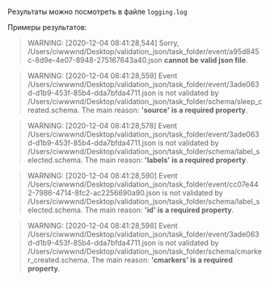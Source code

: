 Результаты можно посмотреть в файле ```logging.log```


Примеры результатов:

> WARNING: [2020-12-04 08:41:28,544] Sorry, /Users/ciwwwnd/Desktop/validation_json/task_folder/event/a95d845c-8d9e-4e07-8948-275167643a40.json **cannot be valid json file**.

> WARNING: [2020-12-04 08:41:28,559] Event /Users/ciwwwnd/Desktop/validation_json/task_folder/event/3ade063d-d1b9-453f-85b4-dda7bfda4711.json is not validated by /Users/ciwwwnd/Desktop/validation_json/task_folder/schema/sleep_created.schema. The main reason: **'source' is a required property**.

> WARNING: [2020-12-04 08:41:28,578] Event /Users/ciwwwnd/Desktop/validation_json/task_folder/event/3ade063d-d1b9-453f-85b4-dda7bfda4711.json is not validated by /Users/ciwwwnd/Desktop/validation_json/task_folder/schema/label_selected.schema. The main reason: **'labels' is a required property**.

> WARNING: [2020-12-04 08:41:28,590] Event /Users/ciwwwnd/Desktop/validation_json/task_folder/event/cc07e442-7986-4714-8fc2-ac2256690a90.json is not validated by /Users/ciwwwnd/Desktop/validation_json/task_folder/schema/label_selected.schema. The main reason: **'id' is a required property**.

> WARNING: [2020-12-04 08:41:28,598] Event /Users/ciwwwnd/Desktop/validation_json/task_folder/event/3ade063d-d1b9-453f-85b4-dda7bfda4711.json is not validated by /Users/ciwwwnd/Desktop/validation_json/task_folder/schema/cmarker_created.schema. The main reason: **'cmarkers' is a required property**.
